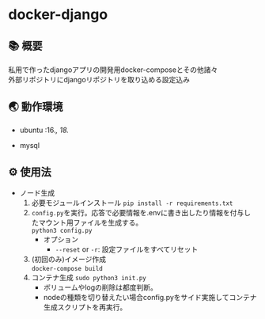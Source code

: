 # docker-django

## 📚 概要
私用で作ったdjangoアプリの開発用docker-composeとその他諸々  
外部リポジトリにdjangoリポジトリを取り込める設定込み

## 🌏 動作環境
- ubuntu :16.*, 18.*

- mysql

## ⚙ 使用法
- ノード生成
    1. 必要モジュールインストール
        `pip install -r requirements.txt`
    1. `config.py`を実行。応答で必要情報を.envに書き出したり情報を付与したマウント用ファイルを生成する。  
        `python3 config.py`  
        - オプション  
            - `--reset` or `-r`: 設定ファイルをすべてリセット  
    1. (初回のみ)イメージ作成  
        `docker-compose build`
    1. コンテナ生成
        `sudo python3 init.py`  
        - ボリュームやlogの削除は都度判断。
        - nodeの種類を切り替えたい場合config.pyをサイド実施してコンテナ生成スクリプトを再実行。
